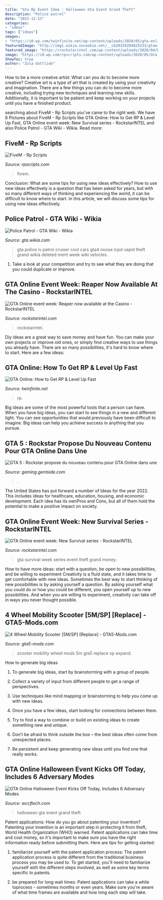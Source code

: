 ```yaml
---
title: "Gta Rp Event Idea : Halloween Gta Event Grand Theft"
description: "Police patrol"
date: "2022-11-13"
categories:
- "ideas"
tags: ["ideas"]
images:
- "https://i0.wp.com/twinfinite.net/wp-content/uploads/2020/05/gta-online-2.jpg?resize=1000%2C600&amp;ssl=1"
featuredImage: "http://img1.wikia.nocookie.net/__cb20150204025533/gtawiki/images/0/0d/PolicePatrol-GTA4-front.jpg"
featured_image: "https://rockstarintel.com/wp-content/uploads/2020/04/BusinessBattlesShowroom-GTAO.PNG-770x433.png"
image: "https://i0.wp.com/rpscripts.com/wp-content/uploads/2020/05/Gta-V-FiveM-Sunset-Beach-1.jpg?fit=1920%2C1080&amp;ssl=1"
ShowToc: true
author: "Zula Gottlieb"
---
```



How to be a more creative artist: What can you do to become more creative?
Creative art is a type of art that is created by using your creativity and imagination. There are a few things you can do to become more creative, including trying new techniques and learning new skills. Additionally, it is important to be patient and keep working on your projects until you have a finished product.

	

		
searching about FiveM - Rp Scripts you've came to the right web. We have 8 Pictures about FiveM - Rp Scripts like GTA Online: How to Get RP &amp; Level Up Fast, GTA Online event week: New Survival series - RockstarINTEL and also Police Patrol - GTA Wiki - Wikia. Read more:
		
    
## FiveM - Rp Scripts

<img loading=lazy src="https://i0.wp.com/rpscripts.com/wp-content/uploads/2020/05/Gta-V-FiveM-Sunset-Beach-1.jpg?fit=1920%2C1080&amp;ssl=1" onerror="this.onerror=null;this.src='https://tse4.mm.bing.net/th?id=OIP.Reqjg9sLhKWJeglISEDjNgHaEK&amp;pid=15.1';" alt="FiveM - Rp Scripts">

_Source: rpscripts.com_

>fivem. 

	

Conclusion: What are some tips for using new ideas effectively?
How to use new ideas effectively is a question that has been asked for years, but with so many different ways of thinking and experiencing the world, it can be difficult to know where to start. In this article, we will discuss some tips for using new ideas effectively.

    
## Police Patrol - GTA Wiki - Wikia

<img loading=lazy src="http://img1.wikia.nocookie.net/__cb20150204025533/gtawiki/images/0/0d/PolicePatrol-GTA4-front.jpg" onerror="this.onerror=null;this.src='https://tse1.mm.bing.net/th?id=OIP.AKISwMej9Q0dOLW95MZOuAHaDz&amp;pid=15.1';" alt="Police Patrol - GTA Wiki - Wikia">

_Source: gta.wikia.com_

>gta police iv patrol cruiser cool cars gta4 noose lcpd vapid theft grand wikia deleted merit week wiki vehicles. 

	

1. Take a look at your competition and try to see what they are doing that you could duplicate or improve.

    
## GTA Online Event Week: Reaper Now Available At The Casino - RockstarINTEL

<img loading=lazy src="https://rockstarintel.com/wp-content/uploads/2020/04/BusinessBattlesShowroom-GTAO.PNG-770x433.png" onerror="this.onerror=null;this.src='https://tse3.mm.bing.net/th?id=OIP.-wyotm_7kCqHtLBkgs7OTgHaEK&amp;pid=15.1';" alt="GTA Online event week: Reaper now available at the Casino - RockstarINTEL">

_Source: rockstarintel.com_

>rockstarintel. 

	

Diy ideas are a great way to save money and have fun. You can make your own projects or improve old ones, or simply find creative ways to use things you already have. There are so many possibilities, it's hard to know where to start. Here are a few ideas:

    
## GTA Online: How To Get RP &amp; Level Up Fast

<img loading=lazy src="https://i0.wp.com/twinfinite.net/wp-content/uploads/2020/05/gta-online-2.jpg?resize=1000%2C600&amp;ssl=1" onerror="this.onerror=null;this.src='https://tse4.mm.bing.net/th?id=OIP.RCuJ7TH2LJSvGDs5WfAlNAHaEc&amp;pid=15.1';" alt="GTA Online: How to Get RP &amp; Level Up Fast">

_Source: twinfinite.net_

>rp. 

	

Big ideas are some of the most powerful tools that a person can have. When you have big ideas, you can start to see things in a new and different light. You can see opportunities that would previously have been difficult to imagine. Big ideas can help you achieve success in anything that you pursue.

    
## GTA 5 : Rockstar Propose Du Nouveau Contenu Pour GTA Online Dans Une

<img loading=lazy src="http://img.gaming.gentside.com/article/gta-5/gtaaadlc_792aef01ac4b5c9855fb34072652b6cc1f183848.jpg" onerror="this.onerror=null;this.src='https://tse2.mm.bing.net/th?id=OIP.TDoYvX03SNRW58_nbaNfvwHaD3&amp;pid=15.1';" alt="GTA 5 : Rockstar propose du nouveau contenu pour GTA Online dans une">

_Source: gaming.gentside.com_

>. 

	

The United States has put forward a number of Ideas for the year 2022. This includes ideas for healthcare, education, housing, and economic development. Each idea has its ownPros and Cons, but all of them hold the potential to make a positive impact on society.

    
## GTA Online Event Week: New Survival Series - RockstarINTEL

<img loading=lazy src="https://rockstarintel.com/wp-content/uploads/2019/09/ff318fb213d7af85213bee8ba7a81e2361e008a2.jpg" onerror="this.onerror=null;this.src='https://tse4.mm.bing.net/th?id=OIP.1gVhDv03lzKy2aIJWD187gHaEK&amp;pid=15.1';" alt="GTA Online event week: New Survival series - RockstarINTEL">

_Source: rockstarintel.com_

>gta survival week series event theft grand money. 

	

How to have more ideas: start with a question, be open to new possibilities, and be willing to experiment
Creativity is a fluid state, and it takes time to get comfortable with new ideas. Sometimes the best way to start thinking of new possibilities is by asking yourself a question. By asking yourself what you could do or how you could be different, you open yourself up to new possibilities. And when you are willing to experiment, creativity can take off in ways you never thought possible.

    
## 4 Wheel Mobility Scooter [5M/SP] [Replace] - GTA5-Mods.com

<img loading=lazy src="https://img.gta5-mods.com/q95/images/4-wheel-mobility-scooter/743d8b-20200212084244_1.jpg" onerror="this.onerror=null;this.src='https://tse2.mm.bing.net/th?id=OIP.JP2CSGUaJM4YbYW0ZWMSKQHaEK&amp;pid=15.1';" alt="4 Wheel Mobility Scooter [5M/SP] [Replace] - GTA5-Mods.com">

_Source: gta5-mods.com_

>scooter mobility wheel mods 5m gta5 replace sp expand. 

	

How to generate big ideas
1. To generate big ideas, start by brainstorming with a group of people.
2. Collect a variety of input from different people to get a range of perspectives.

3. Use techniques like mind mapping or brainstorming to help you come up with new ideas.

4. Once you have a few ideas, start looking for connections between them.
5. Try to find a way to combine or build on existing ideas to create something new and unique.
6. Don’t be afraid to think outside the box – the best ideas often come from unexpected places.
7. Be persistent and keep generating new ideas until you find one that really works.

    
## GTA Online Halloween Event Kicks Off Today, Includes 6 Adversary Modes

<img loading=lazy src="https://cdn.wccftech.com/wp-content/uploads/2018/10/WCCFgtaonline8-740x429.jpg" onerror="this.onerror=null;this.src='https://tse3.mm.bing.net/th?id=OIP.ikbmoby8wYEzobCCKIqfVAHaES&amp;pid=15.1';" alt="GTA Online Halloween Event Kicks Off Today, Includes 6 Adversary Modes">

_Source: wccftech.com_

>halloween gta event grand theft. 

	

Patent applications: How do you go about patenting your invention?
Patenting your invention is an important step in protecting it from theft, World Health Organization (WHO) warned. Patent applications can take time and cost money, so it's important to make sure you have the right information ready before submitting them. Here are tips for getting started:
1. familiarize yourself with the patent application process: The patent application process is quite different from the traditional business process you may be used to. To get started, you'll need to familiarize yourself with the different steps involved, as well as some key terms specific to patents.



2. be prepared for long wait times: Patent applications can take a while toprocess - sometimes months or even years. Make sure you're aware of what time frames are available and how long each step will take.



